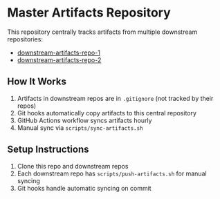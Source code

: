 # Master Artifacts Repository

This repository centrally tracks artifacts from multiple downstream repositories:
- [downstream-artifacts-repo-1](https://github.com/iTrauco/downstream-artifacts-repo-1)
- [downstream-artifacts-repo-2](https://github.com/iTrauco/downstream-artifacts-repo-2)

## How It Works

1. Artifacts in downstream repos are in `.gitignore` (not tracked by their repos)
2. Git hooks automatically copy artifacts to this central repository
3. GitHub Actions workflow syncs artifacts hourly
4. Manual sync via `scripts/sync-artifacts.sh`

## Setup Instructions

1. Clone this repo and downstream repos
2. Each downstream repo has `scripts/push-artifacts.sh` for manual syncing
3. Git hooks handle automatic syncing on commit
